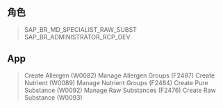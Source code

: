 ## 角色
> SAP_BR_MD_SPECIALIST_RAW_SUBST
> SAP_BR_ADMINISTRATOR_RCP_DEV
## App
> Create Allergen (W0082)
> Manage Allergen Groups (F2487)
> Create Nutrient (W0089)
> Manage Nutrient Groups (F2484)
> Create Pure Substance (W0092)
> Manage Raw Substances (F2476)
> Create Raw Substance (W0093)